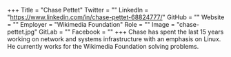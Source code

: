 +++
Title = "Chase Pettet"
Twitter = ""
LinkedIn = "https://www.linkedin.com/in/chase-pettet-68824777/"
GitHub = ""
Website = ""
Employer = "Wikimedia Foundation"
Role = ""
Image = "chase-pettet.jpg"
GitLab = ""
Facebook = ""
+++
Chase has spent the last 15 years working on network and systems infrastructure with an emphasis on Linux. He currently works for the Wikimedia Foundation solving problems.